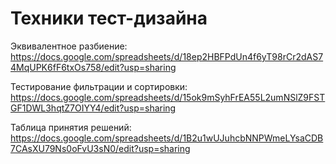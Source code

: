 # Техники тест-дизайна
Эквивалентное разбиение: https://docs.google.com/spreadsheets/d/18ep2HBFPdUn4f6yT98rCr2dAS74MqUPK6fF6txOs758/edit?usp=sharing

Тестирование фильтрации и сортировки: https://docs.google.com/spreadsheets/d/15ok9mSyhFrEA55L2umNSlZ9FSTGF1DWL3hqtZ7OIYY4/edit?usp=sharing

Таблица принятия решений: https://docs.google.com/spreadsheets/d/1B2u1wUJuhcbNNPWmeLYsaCDB7CAsXU79Ns0oFvU3sN0/edit?usp=sharing
